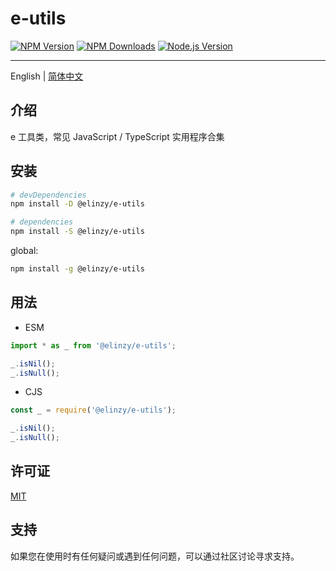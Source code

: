 # e-utils

[![NPM Version](https://img.shields.io/npm/v/@elinzy/e-utils.svg)](https://npmjs.org/package/@elinzy/e-utils)
[![NPM Downloads](https://img.shields.io/npm/dm/@elinzy/e-utils.svg)](https://npmjs.org/package/@elinzy/e-utils)
[![Node.js Version](https://img.shields.io/node/v/@elinzy/e-utils.svg)](https://nodejs.org/en/download/)

---

English | [简体中文](./README-zh.md)

## 介绍

e 工具类，常见 JavaScript / TypeScript 实用程序合集

## 安装

```sh
# devDependencies
npm install -D @elinzy/e-utils

# dependencies
npm install -S @elinzy/e-utils
```

global:

```sh
npm install -g @elinzy/e-utils
```

## 用法

- ESM

```js
import * as _ from '@elinzy/e-utils';

_.isNil();
_.isNull();

```

- CJS

```js
const _ = require('@elinzy/e-utils');

_.isNil();
_.isNull();
```

## 许可证

[MIT](https://github.com/Appleec/e-utils/blob/master/LICENSE)

## 支持

如果您在使用时有任何疑问或遇到任何问题，可以通过社区讨论寻求支持。
